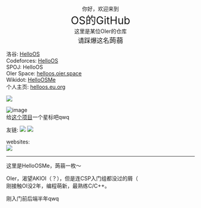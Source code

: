 <p align="center">
你好，欢迎来到<br>
<span style="font-size:200%;">OS的GitHub</span><br>
这里是某位OIer的仓库<br>
<span style="font-size:120%;">请踩爆这名<span style="font-size:111%;">蒟蒻</span></span><br>
</p>

洛谷: [HelloOS](https://luogu.com.cn/user/755022)  
Codeforces: [HelloOS](https://codeforces.com/profile/HelloOS)  
SPOJ: HelloOS  
OIer Space: [helloos.oier.space](https://helloos.oier.space/)  
Wikidot: [HelloOSMe](http://www.wikidot.com/user:info/helloosme)  
个人主页: [helloos.eu.org](https://helloos.eu.org)

![](https://idage.rickyxrc.top/github/user?username=HelloOSMe)

![image](http://idage.rickyxrc.top/github/repo?username=TruthboardWiki&repo=truthboard-searcher)  
给[这个项目](https://github.com/TruthboardWiki/truthboard-searcher)一个星标吧qwq

友链: 
[![](https://avatars.githubusercontent.com/u/116557254?s=64&v=4)](https://github.com/yu22c0w0)
[![](https://avatars.githubusercontent.com/u/119715919?s=64&v=4)](https://github.com/MinecraftWindows11)

websites:  
[![](https://truthboard.wikidot.com/local--iosicon/iosicon.png?97600)](https://truthboard.wikidot.com)

---------

这里是HelloOSMe，蒟蒻一枚～

OIer，渴望AKIOI（？），但是连CSP入门组都没过的屑（  
刚接触OI没2年，编程萌新，最熟练C/C++。

刚入门前后端半年qwq
